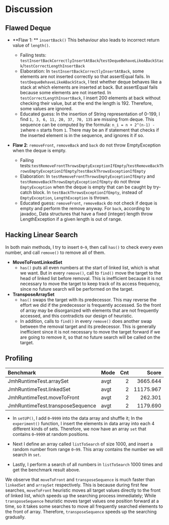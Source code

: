 # Discussion

## Flawed Deque

- **Flaw 1: ** `insertBack()` This behaviour also leads to incorrect return value of `length()`.
    - Failing tests: `testInsertBackCorrectlyInsertAtBack`/`testDequeBehaveLikeABackStack`/`testCorrectLengthInsertBack`
    - Elaboration: 
       In `testInsertBackCorrectlyInsertAtBack`, some elements are not inserted correctly so that assertEqual fails.
       In `testDequeBehaveLikeABackStack`, I test whether deque behaves like a stack at which elements are inserted at back. But assertEqual fails because some elements are not inserted. 
       In `testCorrectLengthInsertBack`, I insert 200 elements at back without checking their value, but at the end the length is 192. Therefore, some values are ignored.
    - Educated guess: 
      In the insertion of String representation of 0-199, I find `1, 3, 6, 11, 20, 37, 70, 135` are missing from deque. This sequence can be computed by the formula: `n_i = n + 2^(n-1) - 1`where `n` starts from `1`. There may be an if statement that checks if the inserted element is in the sequence, and ignores it if so.
      
- **Flaw 2**: `removeFront`, `removeBack` and `back` do not throw EmptyException when the deque is empty.
  - Failing tests:`testRemoveFrontThrowsEmptyExceptionIfEmpty`/`testRemoveBackThrowsEmptyExceptionIfEmpty`/`testBackThrowsExceptionIfEmpty` 
  - Elaboration:
    In `testRemoveFrontThrowsEmptyExceptionIfEmpty` and `testRemoveBackThrowsEmptyExceptionIfEmpty` do not throw `EmptyException` when the deque is empty that can be caught by try-catch block.
    In `testBackThrowsExceptionIfEmpty`, instead of `EmptyException`, `LengthException` is thrown.
  - Educated guess: `removeFront`, `removeBack` do not check if deque is empty and perform the remove anyway. For `back`, according to javadoc, Data structures that have a fixed (integer) length throw LengthException if a given length is out of range.
  
## Hacking Linear Search
In both main methods, I try to insert `0~9`, then call `has()` to check every even number, and call `remove()` to remove all of them.

- **MoveToFrontLinkedSet**
    - `has()` puts all even numbers at the start of linked list, which is what we want. But in every `remove()`, call to `find()` move the target to the head of linked list before removal. This is inefficient because it is not necessary to move the target to keep track of its access frequency, since no future search will be performed on the target.
- **TransposeArraySet**
    - `has()` swaps the target with its predecessor. This may reverse the effort we did if the predecessor is frequently accessed. So the front of array may be disorganized with elements that are not frequently accessed, and this contradicts our design of heuristic.
    - In addition, calls to `find()` in every `remove()` does another swap between the removal target and its predecessor. This is generally inefficient since it is not necessary to move the target forward if we are going to remove it, so that no future search will be called on the target.
    
## Profiling

| Benchmark                        | Mode |  Cnt |      Score | Error | Units |
|:---------------------------------|------|-----:|-----------:|-------|-------|
| JmhRuntimeTest.arraySet          | avgt |    2 |   3665.644 |       | ms/op |
| JmhRuntimeTest.linkedSet         | avgt |    2 |  11175.967 |       | ms/op |
| JmhRuntimeTest.moveToFront       | avgt |    2 |    262.301 |       | ms/op |
| JmhRuntimeTest.transposeSequence | avgt |    2 |   1179.690 |       | ms/op |

- In `setUP()`, I add `0~9999` into the data array and shuffle it; In the `experiment()` function, I insert the elements in data array into each 4 different kinds of sets. Therefore, we now have an array `set` that contains `0~9999` at random positions. 

- Next I define an array called `listToSearch` of size 1000, and insert a random number from range `0~99`. This array contains the number we will search in `set`.

- Lastly, I perform a search of all numbers in `listToSearch` 1000 times and get the benchmark result above.

We observe that `moveToFront` and `transposeSequence` is much faster than `linkedSet` and `arraySet` respectively.
This is because during first few searches, `moveToFront` heuristic moves all target values directly to the front of linked list, which speeds up the searching process immediately; While `transposeSequence` heuristic moves target values one position forward at a time, so it takes some searches to move all frequently searched elements to the front of array. Therefore, `transposeSequence` speeds up the searching gradually.
